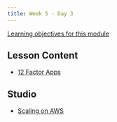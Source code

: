 ```yaml
---
title: Week 5 - Day 3
---
```


[Learning objectives for this module](../../objectives/#day-3)

## Lesson Content

- [12 Factor Apps](https://education.launchcode.org/gis-devops/week5/intro-to-devops.html)

## Studio
- [Scaling on AWS](../../studios/AWS3)

